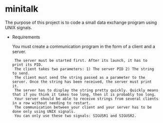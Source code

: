 # minitalk
The purpose of this project is to code a small data exchange program using UNIX signals.

 - Requirements

    You must create a communication program in the form of a client and a server.

        The server must be started first. After its launch, it has to print its PID.
        The client takes two parameters: 1) The server PID 2) The string to send.
        The client must send the string passed as a parameter to the server. Once the string has been received, the server must print it.
        The server has to display the string pretty quickly. Quickly means that if you think it takes too long, then it is probably too long.
        Your server should be able to receive strings from several clients in a row without needing to restart.
        The communication between your client and your server has to be done only using UNIX signals.
        You can only use these two signals: SIGUSR1 and SIGUSR2.


